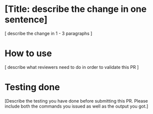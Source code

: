 # [Title: describe the change in one sentence]

[ describe the change in 1 - 3 paragraphs ]


# How to use

[ describe what reviewers need to do in order to validate this PR ]


# Testing done

[Describe the testing you have done before submitting this PR. Please include both the commands you issued as well as the output you got.]
